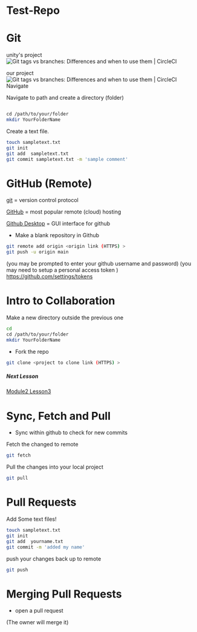 # Test-Repo

# Git
unity's project
![Git tags vs branches: Differences and when to use them | CircleCI](https://images.ctfassets.net/il1yandlcjgk/6d6SSdiH86vrP0SwIUX5Qp/06f73d724a6cd3714197e68f380a2d22/git-tag-vs-branch.jpg)

our project
![Git tags vs branches: Differences and when to use them | CircleCI](https://images.ctfassets.net/il1yandlcjgk/6d6SSdiH86vrP0SwIUX5Qp/06f73d724a6cd3714197e68f380a2d22/git-tag-vs-branch.jpg)
Navigate

Navigate to path and create a directory (folder)
```bash

cd /path/to/your/folder
mkdir YourFolderName
```

Create a text file.
```bash
touch sampletext.txt
git init
git add  sampletext.txt
git commit sampletext.txt -m 'sample comment'
```




# GitHub (Remote)
[git](https://git-scm.com/) = version control protocol

[GitHub](https://github.com/) = most popular  remote (cloud) hosting 

[Github Desktop](https://desktop.github.com/) = GUI interface for github


- Make a blank repository in Github


```bash 
git remote add origin <origin link (HTTPS) >
git push -u origin main
```

(you may be prompted to enter your github username and password)
(you may need to setup a personal access token )
https://github.com/settings/tokens


# Intro to Collaboration

Make a new directory outside the previous one
```bash
cd
cd /path/to/your/folder
mkdir YourFolderName
```


 - Fork the repo
```bash 
git clone <project to clone link (HTTPS) >
```

##### Next Lesson
[Module2 Lesson3](Module2%20Lesson7.md)

# Sync, Fetch and Pull
- Sync within github to check for new commits

Fetch the changed to remote
```bash
git fetch
```

Pull the changes  into your local project
```bash
git pull
```


# Pull Requests
Add Some text files!

```bash
touch sampletext.txt
git init
git add  yourname.txt
git commit -m 'added my name'
```

push your changes back up to remote
```bash
git push
```
# Merging Pull Requests

- open a pull request 


(The owner will merge it)
